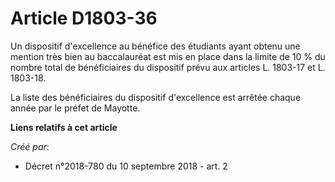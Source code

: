 # Article D1803-36

Un dispositif d'excellence au bénéfice des étudiants ayant obtenu une mention très bien au baccalauréat est mis en place dans
la limite de 10 % du nombre total de bénéficiaires du dispositif prévu aux articles L. 1803-17 et L. 1803-18.

La liste des bénéficiaires du dispositif d'excellence est arrêtée chaque année par le préfet de Mayotte.

**Liens relatifs à cet article**

_Créé par_:

  - Décret n°2018-780 du 10 septembre 2018 - art. 2
